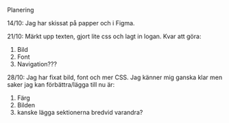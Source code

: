 Planering 

14/10: Jag har skissat på papper och i Figma. 

21/10: Märkt upp texten, gjort lite css och lagt in logan. 
Kvar att göra:
1. Bild
2. Font
3. Navigation???

28/10: Jag har fixat bild, font och mer CSS. 
Jag känner mig ganska klar men saker jag kan förbättra/lägga till nu är: 
1. Färg
2. Bilden
3. kanske lägga sektionerna bredvid varandra?


